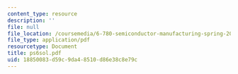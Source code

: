 ```yaml
---
content_type: resource
description: ''
file: null
file_location: /coursemedia/6-780-semiconductor-manufacturing-spring-2003/18850083d59c9da48510d86e38c8e79c_ps6sol.pdf
file_type: application/pdf
resourcetype: Document
title: ps6sol.pdf
uid: 18850083-d59c-9da4-8510-d86e38c8e79c
---
```

